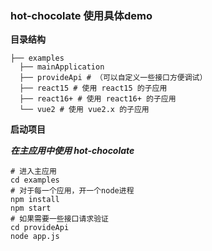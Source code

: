### hot-chocolate 使用具体demo

**目录结构**
```shell
├── examples
  ├── mainApplication
  ├── provideApi # （可以自定义一些接口方便调试）
  ├── react15 # 使用 react15 的子应用
  ├── react16+ # 使用 react16+ 的子应用
  └── vue2 # 使用 vue2.x 的子应用
```
**启动项目**

***在主应用中使用 hot-chocolate***
```shell
# 进入主应用
cd examples
# 对于每一个应用，开一个node进程
npm install
npm start
# 如果需要一些接口请求验证
cd provideApi
node app.js
```





